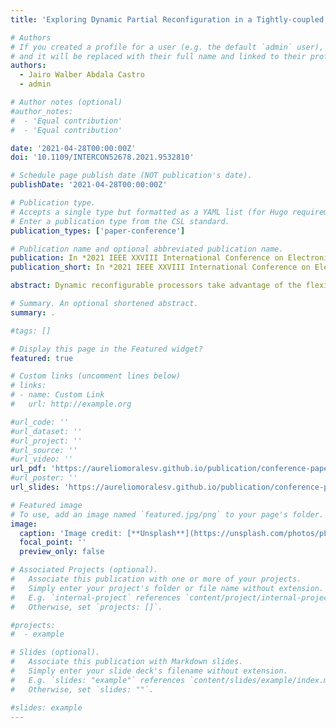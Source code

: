 ```yaml
---
title: 'Exploring Dynamic Partial Reconfiguration in a Tightly-coupled Coprocessor Attached to a RISC-V Soft-processor on a FPGA'

# Authors
# If you created a profile for a user (e.g. the default `admin` user), write the username (folder name) here
# and it will be replaced with their full name and linked to their profile.
authors:
  - Jairo Walber Abdala Castro
  - admin

# Author notes (optional)
#author_notes:
#  - 'Equal contribution'
#  - 'Equal contribution'

date: '2021-04-28T00:00:00Z'
doi: '10.1109/INTERCON52678.2021.9532810'

# Schedule page publish date (NOT publication's date).
publishDate: '2021-04-28T00:00:00Z'

# Publication type.
# Accepts a single type but formatted as a YAML list (for Hugo requirements).
# Enter a publication type from the CSL standard.
publication_types: ['paper-conference']

# Publication name and optional abbreviated publication name.
publication: In *2021 IEEE XXVIII International Conference on Electronics, Electrical Engineering and Computing (INTERCON)*
publication_short: In *2021 IEEE XXVIII International Conference on Electronics, Electrical Engineering and Computing (INTERCON)*

abstract: Dynamic reconfigurable processors take advantage of the flexibility of general-purpose processors architectures to execute instruction programs, and the flexibility of reconfigurable logic, implementing specialized hardware designs with better performance and energy-efficiency. During runtime, the reconfigurable logic is modified to fit calculations of the application. Prior works propose new reconfigurable architectures that lack of a software ecosystem or architectures based in intellectual property instruction sets. In the present work, partial dynamic reconfiguration is implemented to a tightly coupled coprocessor attached to a RISC-V soft-core that executes Linux. The complete system is tested on the Nexys 4-DDR development board with the AES and DES encryption algorithms. The results show a speedup of up to 249.91 times faster execution and an average reconfiguration time of 151 ms.

# Summary. An optional shortened abstract.
summary: .

#tags: []

# Display this page in the Featured widget?
featured: true

# Custom links (uncomment lines below)
# links:
# - name: Custom Link
#   url: http://example.org

#url_code: ''
#url_dataset: ''
#url_project: ''
#url_source: ''
#url_video: ''
url_pdf: 'https://aureliomoralesv.github.io/publication/conference-paper/INTERCON21_abdala_DPR-RISC-V-FPGA.pdf'
#url_poster: ''
url_slides: 'https://aureliomoralesv.github.io/publication/conference-paper/INTERCON21_morales_DPR-RISC-V-FPGA_slides.pptx'

# Featured image
# To use, add an image named `featured.jpg/png` to your page's folder.
image:
  caption: 'Image credit: [**Unsplash**](https://unsplash.com/photos/pLCdAaMFLTE)'
  focal_point: ''
  preview_only: false

# Associated Projects (optional).
#   Associate this publication with one or more of your projects.
#   Simply enter your project's folder or file name without extension.
#   E.g. `internal-project` references `content/project/internal-project/index.md`.
#   Otherwise, set `projects: []`.

#projects:
#  - example

# Slides (optional).
#   Associate this publication with Markdown slides.
#   Simply enter your slide deck's filename without extension.
#   E.g. `slides: "example"` references `content/slides/example/index.md`.
#   Otherwise, set `slides: ""`.

#slides: example
---
```


